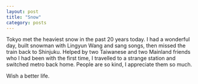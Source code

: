 ```yaml
---
layout: post
title: "Snow"
category: posts
---
```


Tokyo met the heaviest snow in the past 20 years today. I had a
wonderful day, built snowman with Lingyun Wang and sang songs, then
missed the train back to Shinjuku. Helped by two Taiwanese and two
Mainland friends who I had been with the first time, I travelled to a
strange station and switched metro back home. People are so kind, I
appreciate them so much.

Wish a better life.
